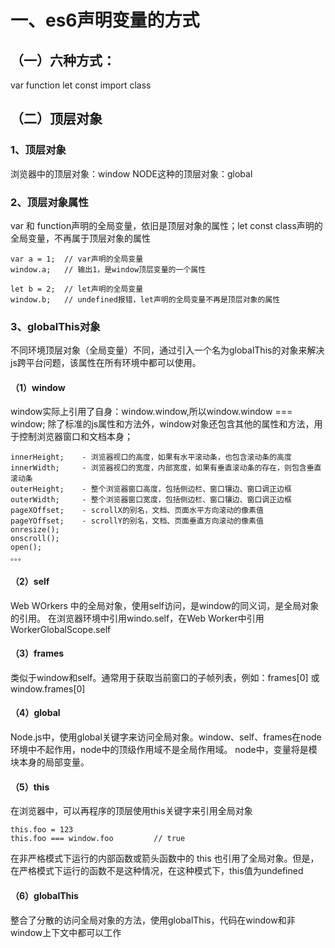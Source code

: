 # 一、es6声明变量的方式
## （一）六种方式：
var
function
let
const
import
class

## （二）顶层对象
### 1、顶层对象
浏览器中的顶层对象：window
NODE这种的顶层对象：global

### 2、顶层对象属性
var 和 function声明的全局变量，依旧是顶层对象的属性；let const class声明的全局变量，不再属于顶层对象的属性
```
var a = 1;  // var声明的全局变量
window.a;   // 输出1，是window顶层变量的一个属性

let b = 2;  // let声明的全局变量
window.b;   // undefined报错，let声明的全局变量不再是顶层对象的属性

```

### 3、globalThis对象
不同环境顶层对象（全局变量）不同，通过引入一个名为globalThis的对象来解决js跨平台问题，该属性在所有环境中都可以使用。

#### （1）window
window实际上引用了自身：window.window,所以window.window === window;
除了标准的js属性和方法外，window对象还包含其他的属性和方法，用于控制浏览器窗口和文档本身；
```
innerHeight;    - 浏览器视口的高度，如果有水平滚动条，也包含滚动条的高度
innerWidth;     - 浏览器视口的宽度，内部宽度，如果有垂直滚动条的存在，则包含垂直滚动条
outerHeight;    - 整个浏览器窗口高度，包括侧边栏、窗口镶边、窗口调正边框
outerWidth;     - 整个浏览器窗口宽度，包括侧边栏、窗口镶边、窗口调正边框
pageXOffset;    - scrollX的别名，文档、页面水平方向滚动的像素值
pageYOffset;    - scrollY的别名，文档、页面垂直方向滚动的像素值
onresize();
onscroll();
open();
。。。
```

#### （2）self
Web WOrkers 中的全局对象，使用self访问，是window的同义词，是全局对象的引用。
在浏览器环境中引用windo.self，在Web Worker中引用WorkerGlobalScope.self

#### （3）frames
类似于window和self。通常用于获取当前窗口的子帧列表，例如：frames[0] 或 window.frames[0]

#### （4）global
Node.js中，使用global关键字来访问全局对象。window、self、frames在node环境中不起作用，node中的顶级作用域不是全局作用域。
node中，变量将是模块本身的局部变量。

#### （5）this
在浏览器中，可以再程序的顶层使用this关键字来引用全局对象
```
this.foo = 123
this.foo === window.foo         // true
```
在非严格模式下运行的内部函数或箭头函数中的 this 也引用了全局对象。但是，在严格模式下运行的函数不是这种情况，在这种模式下，this值为undefined

#### （6）globalThis
整合了分散的访问全局对象的方法，使用globalThis，代码在window和非window上下文中都可以工作